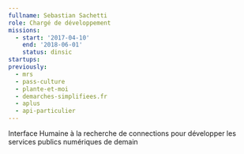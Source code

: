 ```yaml
---
fullname: Sebastian Sachetti
role: Chargé de développement
missions:
  - start: '2017-04-10'
    end: '2018-06-01'
    status: dinsic
startups:
previously:
  - mrs
  - pass-culture
  - plante-et-moi
  - demarches-simplifiees.fr
  - aplus
  - api-particulier
---
```


Interface Humaine à la recherche de connections pour développer les services publics numériques de demain
